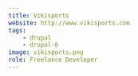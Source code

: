 ```yaml
---
title: Vikisports
website: http://www.vikisports.com
tags:
    - drupal
    - drupal-6
image: vikisports.png
role: Freelance Developer
---
```

